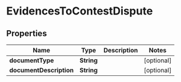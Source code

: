 

# EvidencesToContestDispute


## Properties

| Name | Type | Description | Notes |
|------------ | ------------- | ------------- | -------------|
|**documentType** | **String** |  |  [optional] |
|**documentDescription** | **String** |  |  [optional] |



